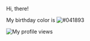 Hi, there!

My birthday color is ![#041893](https://via.placeholder.com/10/041893/000000?text=+)

![My profile views](https://komarev.com/ghpvc/?username=akshaygpt&color=blue&style=flat)

